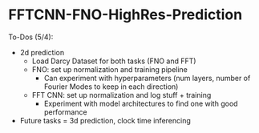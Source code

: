 # FFTCNN-FNO-HighRes-Prediction

To-Dos (5/4):
- 2d prediction
  - Load Darcy Dataset for both tasks (FNO and FFT)
  - FNO: set up normalization and training pipeline
    - Can experiment with hyperparameters (num layers, number of Fourier Modes to keep in each direction)
  - FFT CNN: set up normalization and log stuff + training
    -  Experiment with model architectures to find one with good performance
- Future tasks = 3d prediction, clock time inferencing  
